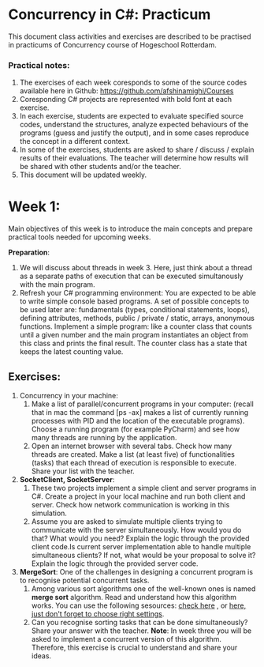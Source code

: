 # Concurrency in C#: Practicum

This document class activities and exercises are described to be practised in practicums of Concurrency course of Hogeschool Rotterdam.

### Practical notes:
1. The exercises of each week coresponds to some of the source codes available here in Github: https://github.com/afshinamighi/Courses
2. Coresponding C# projects are represented with bold font at each exercise.
3. In each exercise, students are expected to evaluate specified source codes, understand the structures, analyze expected behaviours of the programs (guess and justify the output), and in some cases reproduce the concept in a different context.
4. In some of the exercises, students are asked to share / discuss / explain results of their evaluations. The teacher will determine how results will be shared with other students and/or the teacher.
5. This document will be updated weekly. 



# Week 1: 
Main objectives of this week is to introduce the main concepts and prepare practical tools needed for upcoming weeks.

**Preparation**:
1.	 We will discuss about threads in week 3. Here, just think about a thread as a separate paths of execution that can be executed simultanously with the main program.
2.	 Refresh your C# programming environment: You are expected to be able to write simple console based programs. A set of possible concepts to be used later are: fundamentals (types, conditional statements, loops), defining attributes, methods, public / private / static, arrays, anonymous functions. Implement a simple program: like a counter class that counts until a given number and the main program instantiates an object from this class and prints the final result. The counter class has a state that keeps the latest counting value.


## Exercises:
1. Concurrency in your machine:
	1.	Make a list of parallel/concurrent programs in your computer: (recall that in mac the command [ps -ax] makes a list of currently running processes with PID and the location of the executable programs). Choose a running program (for example PyCharm) and see how many threads are running by the application.
	2.	Open an internet browser with several tabs. Check how many threads are created. Make a list (at least five) of functionalities (tasks) that each thread of execution is responsible to execute. Share your list with the teacher.
2. **SocketClient, SocketServer**: 
	1.	These two projects implement a simple client and server programs in C#. Create a project in your local machine and run both client and server. Check how network communication is working in this simulation. 
	2.	Assume you are asked to simulate multiple clients trying to communicate with the server simultaneously. How would you do that? What would you need? Explain the logic through the provided client code.Is current server implementation able to handle multiple simultaneous clients? If not, what would be your proposal to solve it? Explain the logic through the provided server code.
3. **MergeSort**: One of the challenges in designing a concurrent program is to recognise potential concurrent tasks. 
	1.	Among various sort algorithms one of the well-known ones is named **merge sort** algorithm. Read and understand how this algorithm works. You can use the following sesources: [check here](https://www.hackerearth.com/practice/algorithms/sorting/merge-sort/visualize/) , or [here, just don't forget to choose right settings](https://visualgo.net/bn/sorting?slide=1).
	2. Can you recognise sorting tasks that can be done simultaneously? Share your answer with the teacher. **Note**: In week three you will be asked to implement a concurrent version of this algorithm. Therefore, this exercise is crucial to understand and share your ideas. 
